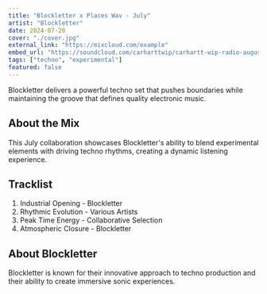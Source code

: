 ```yaml
---
title: "Blockletter x Places Wav - July"
artist: "Blockletter"
date: 2024-07-20
cover: "./cover.jpg"
external_link: "https://mixcloud.com/example"
embed_url: "https://soundcloud.com/carharttwip/carhartt-wip-radio-august-2025"
tags: ["techno", "experimental"]
featured: false
---
```


Blockletter delivers a powerful techno set that pushes boundaries while maintaining the groove that defines quality electronic music.

## About the Mix

This July collaboration showcases Blockletter's ability to blend experimental elements with driving techno rhythms, creating a dynamic listening experience.

## Tracklist

1. Industrial Opening - Blockletter
2. Rhythmic Evolution - Various Artists
3. Peak Time Energy - Collaborative Selection
4. Atmospheric Closure - Blockletter

## About Blockletter

Blockletter is known for their innovative approach to techno production and their ability to create immersive sonic experiences.